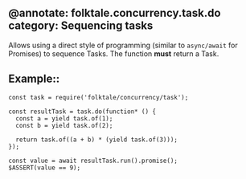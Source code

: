 @annotate: folktale.concurrency.task.do
category: Sequencing tasks
---

Allows using a direct style of programming (similar to `async/await` for Promises) to sequence Tasks. The function **must** return a Task.


## Example::

    const task = require('folktale/concurrency/task');

    const resultTask = task.do(function* () {
      const a = yield task.of(1);
      const b = yield task.of(2);

      return task.of((a + b) * (yield task.of(3)));
    });

    const value = await resultTask.run().promise();
    $ASSERT(value == 9);